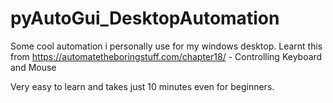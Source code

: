 # pyAutoGui_DesktopAutomation
Some cool automation i personally use for my windows desktop. Learnt this from https://automatetheboringstuff.com/chapter18/ - Controlling Keyboard and Mouse 


Very easy to learn and takes just 10 minutes even for beginners.
